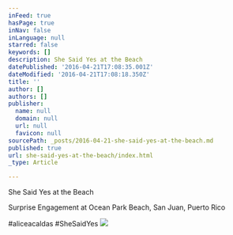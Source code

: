 ```yaml
---
inFeed: true
hasPage: true
inNav: false
inLanguage: null
starred: false
keywords: []
description: She Said Yes at the Beach
datePublished: '2016-04-21T17:08:35.001Z'
dateModified: '2016-04-21T17:08:18.350Z'
title: ''
author: []
authors: []
publisher:
  name: null
  domain: null
  url: null
  favicon: null
sourcePath: _posts/2016-04-21-she-said-yes-at-the-beach.md
published: true
url: she-said-yes-at-the-beach/index.html
_type: Article

---
```

She Said Yes at the Beach

Surprise Engagement at Ocean Park Beach, San Juan, Puerto Rico

\#aliceacaldas \#SheSaidYes
![](https://the-grid-user-content.s3-us-west-2.amazonaws.com/4adfc005-74f3-4eab-8a64-84a5ad7b151b.jpg)